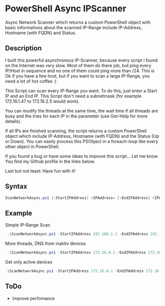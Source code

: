 # PowerShell Async IPScanner

Async Network Scanner which returns a custom PowerShell object with basic informations about the scanned IP-Range include IP-Address, Hostname (with FQDN) and Status.

## Description

I built this powerful asynchronous IP-Scanner, because every script i found on the Internet was very slow. Most of them do there job, but ping every IP/Host in sequence and no one of them could ping more than /24. This is Ok if you have a few host, but if you want to scan a large IP-Range, you need a lot of hot coffee :)

This Script can scan every IP-Range you want. To do this, just enter a Start IP and an End IP. This Script don't need a subnetmask (for example 172.16.1.47 to 172.16.2.5 would work).

You can modify the threads at the same time, the wait time if all threads are busy and the tries for each IP in the parameter (use Get-Help for more details).
  
If all IPs are finished scanning, the script returns a custom PowerShell object which include IP-Address, Hostname (with FQDN) and the Status (Up or Down). You can easily process this PSObject in a foreach-loop like every other object in PowerShell.
    
If you found a bug or have some ideas to improve this script... Let me know. You find my Github profile in the links below.

Last but not least: Have fun with it!


## Syntax

```powershell
ScanNetworkAsync.ps1 [-StartIPAddress] <IPAddress> [-EndIPAddress] <IPAddress> [[-Threads] <Int32>] [[-Wait] <Int32>] [[-Tries] <Int32>] [[-ActiveOnly]] [[-AlwaysDNS]] [<CommonParameters>]
```

## Example

Simple IP-Range Scan
```powershell
 .\ScanNetworkAsync.ps1 -StartIPAddress 192.168.1.1 -EndIPAddress 192.168.1.200
```
More threads, DNS from inaktiv devices
```powershell 
 .\ScanNetworkAsync.ps1 -StartIPAddress 172.16.0.1 -EndIPAddress 172.16.1.254 -Threads 50 -Wait 250 -Tries 4 -AlwaysDNS
 ```
 
 Get only active devices
 ```powershell
 .\ScanNetworkAsync.ps1 -StartIPAddress 172.16.0.1 -EndIPAddress 172.16.1.254 -ActiveOnly
 ```
 
## ToDo

- Improve perfomance